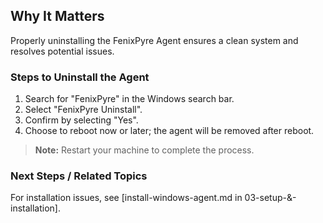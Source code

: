 
## Why It Matters
Properly uninstalling the FenixPyre Agent ensures a clean system and resolves potential issues.

### Steps to Uninstall the Agent
1. Search for "FenixPyre" in the Windows search bar.
2. Select "FenixPyre Uninstall".
   <!-- IMG: ./media/09-troubleshooting-&-faq/uninstall-search.png | Alt: Search bar showing FenixPyre Uninstall -->
3. Confirm by selecting "Yes".
   <!-- IMG: ./media/09-troubleshooting-&-faq/uninstall-confirm.png | Alt: Confirmation dialog for uninstall -->
4. Choose to reboot now or later; the agent will be removed after reboot.

> **Note:** Restart your machine to complete the process.

### Next Steps / Related Topics
For installation issues, see [install-windows-agent.md in 03-setup-&-installation].